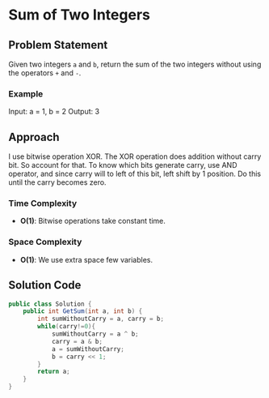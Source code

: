 # Sum of Two Integers

## Problem Statement
Given two integers `a` and `b`, return the sum of the two integers without using the operators `+` and `-`.


### Example
Input: a = 1, b = 2
Output: 3

## Approach
I use bitwise operation XOR. The XOR operation does addition without carry bit. So account for that. To know which bits generate carry, use AND operator, and since carry will to left of this bit, left shift by 1 position. Do this until the carry becomes zero.

### Time Complexity
- **O(1)**: Bitwise operations take constant time.
### Space Complexity
- **O(1)**: We use extra space few variables.

## Solution Code
```C#
public class Solution {
    public int GetSum(int a, int b) {
        int sumWithoutCarry = a, carry = b;
        while(carry!=0){
            sumWithoutCarry = a ^ b;
            carry = a & b;
            a = sumWithoutCarry;
            b = carry << 1;
        }
        return a;
    }
}